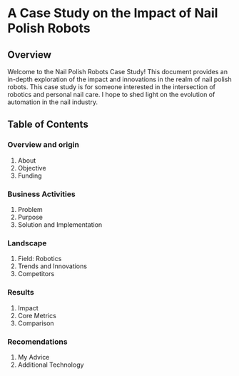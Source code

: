 
# A Case Study on the Impact of Nail Polish Robots

## Overview

Welcome to the Nail Polish Robots Case Study! This document provides an in-depth exploration of the impact and innovations in the realm of nail polish robots. This case study is for  someone interested in the intersection of robotics and personal nail care.  I hope to shed light on the evolution of automation in the nail industry.

## Table of Contents
### Overview and origin
1. About
2. Objective
3. Funding

### Business Activities
1. Problem
2. Purpose
3. Solution and Implementation
### Landscape
1. Field: Robotics
2. Trends and Innovations
3. Competitors

### Results
1. Impact
2. Core Metrics
3. Comparison

### Recomendations
1. My Advice
2. Additional Technology
